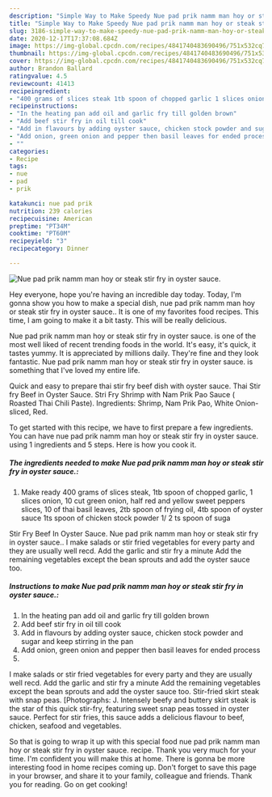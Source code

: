 ```yaml
---
description: "Simple Way to Make Speedy Nue pad prik namm man hoy or steak stir fry in oyster sauce."
title: "Simple Way to Make Speedy Nue pad prik namm man hoy or steak stir fry in oyster sauce."
slug: 3186-simple-way-to-make-speedy-nue-pad-prik-namm-man-hoy-or-steak-stir-fry-in-oyster-sauce
date: 2020-12-17T17:37:08.684Z
image: https://img-global.cpcdn.com/recipes/4841740483690496/751x532cq70/nue-pad-prik-namm-man-hoy-or-steak-stir-fry-in-oyster-sauce-recipe-main-photo.jpg
thumbnail: https://img-global.cpcdn.com/recipes/4841740483690496/751x532cq70/nue-pad-prik-namm-man-hoy-or-steak-stir-fry-in-oyster-sauce-recipe-main-photo.jpg
cover: https://img-global.cpcdn.com/recipes/4841740483690496/751x532cq70/nue-pad-prik-namm-man-hoy-or-steak-stir-fry-in-oyster-sauce-recipe-main-photo.jpg
author: Brandon Ballard
ratingvalue: 4.5
reviewcount: 41413
recipeingredient:
- "400 grams of slices steak 1tb spoon of chopped garlic 1 slices onion 10 cut green onion half red and yellow sweet peppers slices 10 of thai basil leaves 2tb spoon of frying oil 4tb spoon of oyster sauce 1ts spoon of chicken stock powder 1 2 ts spoon of suga"
recipeinstructions:
- "In the heating pan add oil and garlic fry till golden brown"
- "Add beef stir fry in oil till cook"
- "Add in flavours by adding oyster sauce, chicken stock powder and sugar and keep stirring in the pan"
- "Add onion, green onion and pepper then basil leaves for ended process"
- ""
categories:
- Recipe
tags:
- nue
- pad
- prik

katakunci: nue pad prik 
nutrition: 239 calories
recipecuisine: American
preptime: "PT34M"
cooktime: "PT60M"
recipeyield: "3"
recipecategory: Dinner

---
```



![Nue pad prik namm man hoy or steak stir fry in oyster sauce.](https://img-global.cpcdn.com/recipes/4841740483690496/751x532cq70/nue-pad-prik-namm-man-hoy-or-steak-stir-fry-in-oyster-sauce-recipe-main-photo.jpg)

Hey everyone, hope you're having an incredible day today. Today, I'm gonna show you how to make a special dish, nue pad prik namm man hoy or steak stir fry in oyster sauce.. It is one of my favorites food recipes. This time, I am going to make it a bit tasty. This will be really delicious.

Nue pad prik namm man hoy or steak stir fry in oyster sauce. is one of the most well liked of recent trending foods in the world. It's easy, it's quick, it tastes yummy. It is appreciated by millions daily. They're fine and they look fantastic. Nue pad prik namm man hoy or steak stir fry in oyster sauce. is something that I've loved my entire life.

Quick and easy to prepare thai stir fry beef dish with oyster sauce. Thai Stir fry Beef in Oyster Sauce. Stri Fry Shrimp with Nam Prik Pao Sauce ( Roasted Thai Chili Paste). Ingredients: Shrimp, Nam Prik Pao, White Onion-sliced, Red.


To get started with this recipe, we have to first prepare a few ingredients. You can have nue pad prik namm man hoy or steak stir fry in oyster sauce. using 1 ingredients and 5 steps. Here is how you cook it.

<!--inarticleads1-->

##### The ingredients needed to make Nue pad prik namm man hoy or steak stir fry in oyster sauce.:

1. Make ready 400 grams of slices steak, 1tb spoon of chopped garlic, 1 slices onion, 10 cut green onion, half red and yellow sweet peppers slices, 10 of thai basil leaves, 2tb spoon of frying oil, 4tb spoon of oyster sauce 1ts spoon of chicken stock powder 1/ 2 ts spoon of suga


Stir Fry Beef In Oyster Sauce. Nue pad prik namm man hoy or steak stir fry in oyster sauce.. I make salads or stir fried vegetables for every party and they are usually well recd. Add the garlic and stir fry a minute Add the remaining vegetables except the bean sprouts and add the oyster sauce too. 

<!--inarticleads2-->

##### Instructions to make Nue pad prik namm man hoy or steak stir fry in oyster sauce.:

1. In the heating pan add oil and garlic fry till golden brown
1. Add beef stir fry in oil till cook
1. Add in flavours by adding oyster sauce, chicken stock powder and sugar and keep stirring in the pan
1. Add onion, green onion and pepper then basil leaves for ended process
1. 


I make salads or stir fried vegetables for every party and they are usually well recd. Add the garlic and stir fry a minute Add the remaining vegetables except the bean sprouts and add the oyster sauce too. Stir-fried skirt steak with snap peas. [Photographs: J. Intensely beefy and buttery skirt steak is the star of this quick stir-fry, featuring sweet snap peas tossed in oyster sauce. Perfect for stir fries, this sauce adds a delicious flavour to beef, chicken, seafood and vegetables. 

So that is going to wrap it up with this special food nue pad prik namm man hoy or steak stir fry in oyster sauce. recipe. Thank you very much for your time. I'm confident you will make this at home. There is gonna be more interesting food in home recipes coming up. Don't forget to save this page in your browser, and share it to your family, colleague and friends. Thank you for reading. Go on get cooking!
